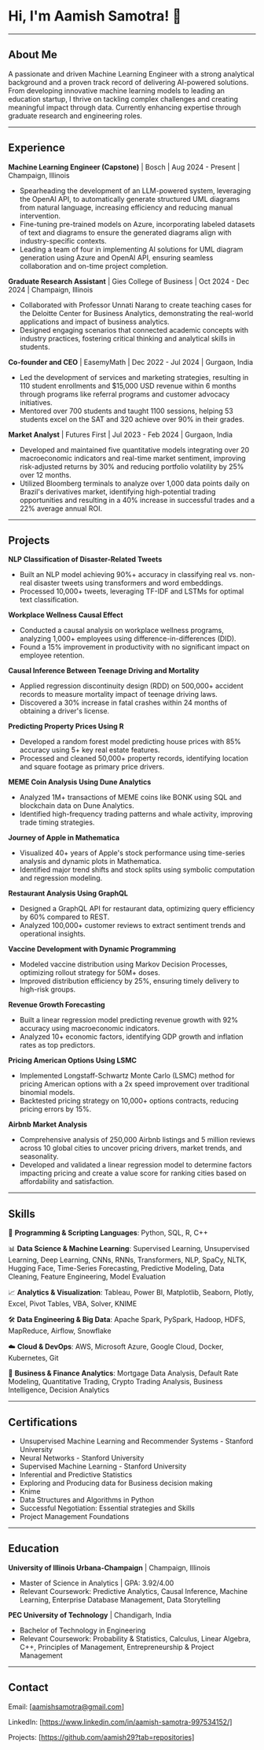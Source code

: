 # Hi, I'm Aamish Samotra! 👋

---

## About Me

A passionate and driven Machine Learning Engineer with a strong analytical background and a proven track record of delivering AI-powered solutions. From developing innovative machine learning models to leading an education startup, I thrive on tackling complex challenges and creating meaningful impact through data. Currently enhancing expertise through graduate research and engineering roles.

---

## Experience

**Machine Learning Engineer (Capstone)** | Bosch | Aug 2024 - Present | Champaign, Illinois

*   Spearheading the development of an LLM-powered system, leveraging the OpenAI API, to automatically generate structured UML diagrams from natural language, increasing efficiency and reducing manual intervention.
*   Fine-tuning pre-trained models on Azure, incorporating labeled datasets of text and diagrams to ensure the generated diagrams align with industry-specific contexts.
*   Leading a team of four in implementing AI solutions for UML diagram generation using Azure and OpenAI API, ensuring seamless collaboration and on-time project completion.

**Graduate Research Assistant** | Gies College of Business | Oct 2024 - Dec 2024 | Champaign, Illinois

*   Collaborated with Professor Unnati Narang to create teaching cases for the Deloitte Center for Business Analytics, demonstrating the real-world applications and impact of business analytics.
*   Designed engaging scenarios that connected academic concepts with industry practices, fostering critical thinking and analytical skills in students.

**Co-founder and CEO** | EasemyMath | Dec 2022 - Jul 2024 | Gurgaon, India

*   Led the development of services and marketing strategies, resulting in 110 student enrollments and $15,000 USD revenue within 6 months through programs like referral programs and customer advocacy initiatives.
*   Mentored over 700 students and taught 1100 sessions, helping 53 students excel on the SAT and 320 achieve over 90% in their grades.

**Market Analyst** | Futures First | Jul 2023 - Feb 2024 | Gurgaon, India

*   Developed and maintained five quantitative models integrating over 20 macroeconomic indicators and real-time market sentiment, improving risk-adjusted returns by 30% and reducing portfolio volatility by 25% over 12 months.
*   Utilized Bloomberg terminals to analyze over 1,000 data points daily on Brazil's derivatives market, identifying high-potential trading opportunities and resulting in a 40% increase in successful trades and a 22% average annual ROI.

---

## Projects

**NLP Classification of Disaster-Related Tweets**

*   Built an NLP model achieving 90%+ accuracy in classifying real vs. non-real disaster tweets using transformers and word embeddings.
*   Processed 10,000+ tweets, leveraging TF-IDF and LSTMs for optimal text classification.

**Workplace Wellness Causal Effect**

*   Conducted a causal analysis on workplace wellness programs, analyzing 1,000+ employees using difference-in-differences (DID).
*   Found a 15% improvement in productivity with no significant impact on employee retention.

**Causal Inference Between Teenage Driving and Mortality**

*   Applied regression discontinuity design (RDD) on 500,000+ accident records to measure mortality impact of teenage driving laws.
*   Discovered a 30% increase in fatal crashes within 24 months of obtaining a driver's license.

**Predicting Property Prices Using R**

*   Developed a random forest model predicting house prices with 85% accuracy using 5+ key real estate features.
*   Processed and cleaned 50,000+ property records, identifying location and square footage as primary price drivers.

**MEME Coin Analysis Using Dune Analytics**

*   Analyzed 1M+ transactions of MEME coins like BONK using SQL and blockchain data on Dune Analytics.
*   Identified high-frequency trading patterns and whale activity, improving trade timing strategies.

**Journey of Apple in Mathematica**

*   Visualized 40+ years of Apple's stock performance using time-series analysis and dynamic plots in Mathematica.
*   Identified major trend shifts and stock splits using symbolic computation and regression modeling.

**Restaurant Analysis Using GraphQL**

*   Designed a GraphQL API for restaurant data, optimizing query efficiency by 60% compared to REST.
*   Analyzed 100,000+ customer reviews to extract sentiment trends and operational insights.

**Vaccine Development with Dynamic Programming**

*   Modeled vaccine distribution using Markov Decision Processes, optimizing rollout strategy for 50M+ doses.
*   Improved distribution efficiency by 25%, ensuring timely delivery to high-risk groups.

**Revenue Growth Forecasting**

*   Built a linear regression model predicting revenue growth with 92% accuracy using macroeconomic indicators.
*   Analyzed 10+ economic factors, identifying GDP growth and inflation rates as top predictors.

**Pricing American Options Using LSMC**

*   Implemented Longstaff-Schwartz Monte Carlo (LSMC) method for pricing American options with a 2x speed improvement over traditional binomial models.
*   Backtested pricing strategy on 10,000+ options contracts, reducing pricing errors by 15%.

**Airbnb Market Analysis** 

*   Comprehensive analysis of 250,000 Airbnb listings and 5 million reviews across 10 global cities to uncover pricing drivers, market trends, and seasonality.
*   Developed and validated a linear regression model to determine factors impacting pricing and create a value score for ranking cities based on affordability and satisfaction.

---

## Skills

🚀 **Programming & Scripting Languages**: Python, SQL, R, C++

📊 **Data Science & Machine Learning**: Supervised Learning, Unsupervised Learning, Deep Learning, CNNs, RNNs, Transformers, NLP, SpaCy, NLTK, Hugging Face, Time-Series Forecasting, Predictive Modeling, Data Cleaning, Feature Engineering, Model Evaluation

📈 **Analytics & Visualization**: Tableau, Power BI, Matplotlib, Seaborn, Plotly, Excel, Pivot Tables, VBA, Solver, KNIME

🛠️ **Data Engineering & Big Data**: Apache Spark, PySpark, Hadoop, HDFS, MapReduce, Airflow, Snowflake

☁️ **Cloud & DevOps**: AWS, Microsoft Azure, Google Cloud, Docker, Kubernetes, Git

📜 **Business & Finance Analytics**: Mortgage Data Analysis, Default Rate Modeling, Quantitative Trading, Crypto Trading Analysis, Business Intelligence, Decision Analytics


---

## Certifications

*   Unsupervised Machine Learning and Recommender Systems - Stanford University
*   Neural Networks - Stanford University
*   Supervised Machine Learning - Stanford University
*   Inferential and Predictive Statistics
*   Exploring and Producing data for Business decision making
*   Knime
*   Data Structures and Algorithms in Python
*   Successful Negotiation: Essential strategies and Skills
*   Project Management Foundations

---

## Education

**University of Illinois Urbana-Champaign** | Champaign, Illinois

*   Master of Science in Analytics | GPA: 3.92/4.00
*   Relevant Coursework: Predictive Analytics, Causal Inference, Machine Learning, Enterprise Database Management, Data Storytelling

**PEC University of Technology** | Chandigarh, India

*   Bachelor of Technology in Engineering
*   Relevant Coursework: Probability & Statistics, Calculus, Linear Algebra, C++, Principles of Management, Entrepreneurship & Project Management

---

## Contact

Email: [aamishsamotra@gmail.com]

LinkedIn: [https://www.linkedin.com/in/aamish-samotra-997534152/]

Projects: [https://github.com/aamish29?tab=repositories]

